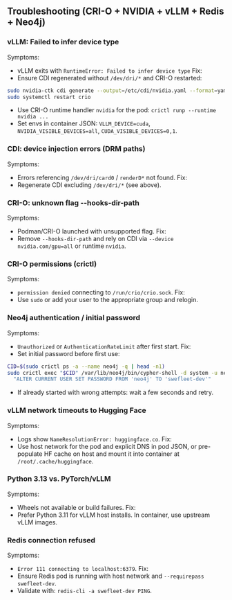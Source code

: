 ## Troubleshooting (CRI-O + NVIDIA + vLLM + Redis + Neo4j)

### vLLM: Failed to infer device type
Symptoms:
- vLLM exits with `RuntimeError: Failed to infer device type`
Fix:
- Ensure CDI regenerated without `/dev/dri/*` and CRI-O restarted:
```bash
sudo nvidia-ctk cdi generate --output=/etc/cdi/nvidia.yaml --format=yaml --csv.ignore-pattern '/dev/dri/.*'
sudo systemctl restart crio
```
- Use CRI-O runtime handler `nvidia` for the pod: `crictl runp --runtime nvidia ...`
- Set envs in container JSON: `VLLM_DEVICE=cuda`, `NVIDIA_VISIBLE_DEVICES=all`, `CUDA_VISIBLE_DEVICES=0,1`.

### CDI: device injection errors (DRM paths)
Symptoms:
- Errors referencing `/dev/dri/card0` / `renderD*` not found.
Fix:
- Regenerate CDI excluding `/dev/dri/*` (see above).

### CRI-O: unknown flag --hooks-dir-path
Symptoms:
- Podman/CRI-O launched with unsupported flag.
Fix:
- Remove `--hooks-dir-path` and rely on CDI via `--device nvidia.com/gpu=all` or runtime `nvidia`.

### CRI-O permissions (crictl)
Symptoms:
- `permission denied` connecting to `/run/crio/crio.sock`.
Fix:
- Use `sudo` or add your user to the appropriate group and relogin.

### Neo4j authentication / initial password
Symptoms:
- `Unauthorized` or `AuthenticationRateLimit` after first start.
Fix:
- Set initial password before first use:
```bash
CID=$(sudo crictl ps -a --name neo4j -q | head -n1)
sudo crictl exec "$CID" /var/lib/neo4j/bin/cypher-shell -d system -u neo4j -p neo4j \
  "ALTER CURRENT USER SET PASSWORD FROM 'neo4j' TO 'swefleet-dev'"
```
- If already started with wrong attempts: wait a few seconds and retry.

### vLLM network timeouts to Hugging Face
Symptoms:
- Logs show `NameResolutionError: huggingface.co`.
Fix:
- Use host network for the pod and explicit DNS in pod JSON, or pre-populate HF cache on host and mount it into container at `/root/.cache/huggingface`.

### Python 3.13 vs. PyTorch/vLLM
Symptoms:
- Wheels not available or build failures.
Fix:
- Prefer Python 3.11 for vLLM host installs. In container, use upstream vLLM images.

### Redis connection refused
Symptoms:
- `Error 111 connecting to localhost:6379`.
Fix:
- Ensure Redis pod is running with host network and `--requirepass swefleet-dev`.
- Validate with: `redis-cli -a swefleet-dev PING`.


